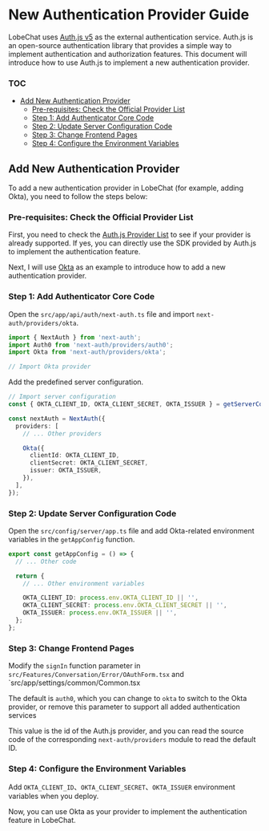 # New Authentication Provider Guide

LobeChat uses [Auth.js v5](https://authjs.dev/) as the external authentication service. Auth.js is an open-source authentication library that provides a simple way to implement authentication and authorization features. This document will introduce how to use Auth.js to implement a new authentication provider.

### TOC

- [Add New Authentication Provider](#add-new-authentication-provider)
  - [Pre-requisites: Check the Official Provider List](#pre-requisites-check-the-official-provider-list)
  - [Step 1: Add Authenticator Core Code](#step-1-add-authenticator-core-code)
  - [Step 2: Update Server Configuration Code](#step-2-update-server-configuration-code)
  - [Step 3: Change Frontend Pages](#step-3-change-frontend-pages)
  - [Step 4: Configure the Environment Variables](#step-4-configure-the-environment-variables)

## Add New Authentication Provider

To add a new authentication provider in LobeChat (for example, adding Okta), you need to follow the steps below:

### Pre-requisites: Check the Official Provider List

First, you need to check the [Auth.js Provider List](https://authjs.dev/reference/core/providers) to see if your provider is already supported. If yes, you can directly use the SDK provided by Auth.js to implement the authentication feature.

Next, I will use [Okta](https://authjs.dev/reference/core/providers/okta) as an example to introduce how to add a new authentication provider.

### Step 1: Add Authenticator Core Code

Open the `src/app/api/auth/next-auth.ts` file and import `next-auth/providers/okta`.

```ts
import { NextAuth } from 'next-auth';
import Auth0 from 'next-auth/providers/auth0';
import Okta from 'next-auth/providers/okta';

// Import Okta provider
```

Add the predefined server configuration.

```ts
// Import server configuration
const { OKTA_CLIENT_ID, OKTA_CLIENT_SECRET, OKTA_ISSUER } = getServerConfig();

const nextAuth = NextAuth({
  providers: [
    // ... Other providers

    Okta({
      clientId: OKTA_CLIENT_ID,
      clientSecret: OKTA_CLIENT_SECRET,
      issuer: OKTA_ISSUER,
    }),
  ],
});
```

### Step 2: Update Server Configuration Code

Open the `src/config/server/app.ts` file and add Okta-related environment variables in the `getAppConfig` function.

```ts
export const getAppConfig = () => {
  // ... Other code

  return {
    // ... Other environment variables

    OKTA_CLIENT_ID: process.env.OKTA_CLIENT_ID || '',
    OKTA_CLIENT_SECRET: process.env.OKTA_CLIENT_SECRET || '',
    OKTA_ISSUER: process.env.OKTA_ISSUER || '',
  };
};
```

### Step 3: Change Frontend Pages

Modify the `signIn` function parameter in `src/Features/Conversation/Error/OAuthForm.tsx` and \`src/app/settings/common/Common.tsx

The default is `auth0`, which you can change to `okta` to switch to the Okta provider, or remove this parameter to support all added authentication services

This value is the id of the Auth.js provider, and you can read the source code of the corresponding `next-auth/providers` module to read the default ID.

### Step 4: Configure the Environment Variables

Add `OKTA_CLIENT_ID`、`OKTA_CLIENT_SECRET`、`OKTA_ISSUER` environment variables when you deploy.

Now, you can use Okta as your provider to implement the authentication feature in LobeChat.
